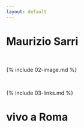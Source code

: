 ```yaml
---
layout: default
---
```


# Maurizio Sarri

<br>

{% include 02-image.md %}

<br>

{% include 03-links.md %}

# vivo a Roma

